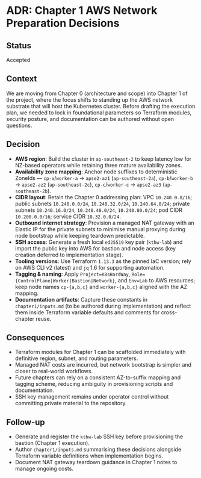 # ADR: Chapter 1 AWS Network Preparation Decisions

## Status
Accepted

## Context
We are moving from Chapter 0 (architecture and scope) into Chapter 1 of the project, where the focus shifts to standing up the AWS network substrate that will host the Kubernetes cluster. Before drafting the execution plan, we needed to lock in foundational parameters so Terraform modules, security posture, and documentation can be authored without open questions.

## Decision
- **AWS region**: Build the cluster in `ap-southeast-2` to keep latency low for NZ-based operators while retaining three mature availability zones.
- **Availability zone mapping**: Anchor node suffixes to deterministic ZoneIds — `cp-a`/`worker-a` → `apse2-az1` (`ap-southeast-2a`), `cp-b`/`worker-b` → `apse2-az2` (`ap-southeast-2c`), `cp-c`/`worker-c` → `apse2-az3` (`ap-southeast-2b`).
- **CIDR layout**: Retain the Chapter 0 addressing plan: VPC `10.240.0.0/16`; public subnets `10.240.0.0/24`, `10.240.32.0/24`, `10.240.64.0/24`; private subnets `10.240.16.0/24`, `10.240.48.0/24`, `10.240.80.0/24`; pod CIDR `10.200.0.0/16`; service CIDR `10.32.0.0/24`.
- **Outbound internet strategy**: Provision a managed NAT gateway with an Elastic IP for the private subnets to minimise manual proxying during node bootstrap while keeping teardown predictable.
- **SSH access**: Generate a fresh local `ed25519` key pair (`kthw-lab`) and import the public key into AWS for bastion and node access (key creation deferred to implementation stage).
- **Tooling versions**: Use Terraform `1.13.3` as the pinned IaC version; rely on AWS CLI v2 (latest) and `jq` 1.6 for supporting automation.
- **Tagging & naming**: Apply `Project=K8sHardWay`, `Role={ControlPlane|Worker|Bastion|Network}`, and `Env=Lab` to AWS resources; keep node names `cp-{a,b,c}` and `worker-{a,b,c}` aligned with the AZ mapping.
- **Documentation artifacts**: Capture these constants in `chapter1/inputs.md` (to be authored during implementation) and reflect them inside Terraform variable defaults and comments for cross-chapter reuse.

## Consequences
- Terraform modules for Chapter 1 can be scaffolded immediately with definitive region, subnet, and routing parameters.
- Managed NAT costs are incurred, but network bootstrap is simpler and closer to real-world workflows.
- Future chapters can rely on a consistent AZ-to-suffix mapping and tagging scheme, reducing ambiguity in provisioning scripts and documentation.
- SSH key management remains under operator control without committing private material to the repository.

## Follow-up
- Generate and register the `kthw-lab` SSH key before provisioning the bastion (Chapter 1 execution).
- Author `chapter1/inputs.md` summarising these decisions alongside Terraform variable definitions when implementation begins.
- Document NAT gateway teardown guidance in Chapter 1 notes to manage ongoing costs.
